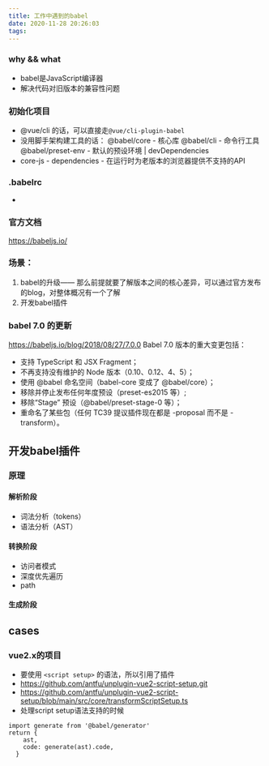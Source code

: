 ```yaml
---
title: 工作中遇到的babel
date: 2020-11-28 20:26:03
tags:
---
```


### why && what 
- babel是JavaScript编译器
- 解决代码对旧版本的兼容性问题

### 初始化项目
- @vue/cli 的话，可以直接走```@vue/cli-plugin-babel```
- 没用脚手架构建工具的话： @babel/core - 核心库 @babel/cli - 命令行工具 @babel/preset-env - 默认的预设环境 | devDependencies
- core-js - dependencies - 在运行时为老版本的浏览器提供不支持的API

### .babelrc
- 


### 
### 官方文档
https://babeljs.io/
### 场景：
1. babel的升级—— 那么前提就要了解版本之间的核心差异，可以通过官方发布的blog，对整体概况有一个了解
2. 开发babel插件

### babel 7.0 的更新
https://babeljs.io/blog/2018/08/27/7.0.0
Babel 7.0 版本的重大变更包括：
- 支持 TypeScript 和 JSX Fragment；
- 不再支持没有维护的 Node 版本（0.10、0.12、4、5）；
- 使用 @babel 命名空间（babel-core 变成了 @babel/core）；
- 移除并停止发布任何年度预设（preset-es2015 等）;
- 移除“Stage” 预设（@babel/preset-stage-0 等）；
- 重命名了某些包（任何 TC39 提议插件现在都是 -proposal 而不是 -transform）。


## 开发babel插件
### 原理
#### 解析阶段
- 词法分析（tokens）
- 语法分析（AST）
#### 转换阶段
- 访问者模式
- 深度优先遍历
- path
#### 生成阶段



## cases
### vue2.x的项目
- 要使用 ```<script setup>``` 的语法，所以引用了插件 
- https://github.com/antfu/unplugin-vue2-script-setup.git
- https://github.com/antfu/unplugin-vue2-script-setup/blob/main/src/core/transformScriptSetup.ts
- 处理script setup语法支持的时候
```
import generate from '@babel/generator'
return {
    ast,
    code: generate(ast).code,
  }

```